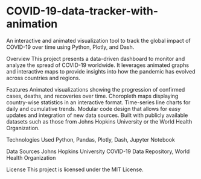 # COVID-19-data-tracker-with-animation
An interactive and animated visualization tool to track the global impact of COVID-19 over time using Python, Plotly, and Dash.

Overview
This project presents a data-driven dashboard to monitor and analyze the spread of COVID-19 worldwide. It leverages animated graphs and interactive maps to provide insights into how the pandemic has evolved across countries and regions.

Features
Animated visualizations showing the progression of confirmed cases, deaths, and recoveries over time.
Choropleth maps displaying country-wise statistics in an interactive format.
Time-series line charts for daily and cumulative trends.
Modular code design that allows for easy updates and integration of new data sources.
Built with publicly available datasets such as those from Johns Hopkins University or the World Health Organization.

Technologies Used
Python,
Pandas,
Plotly,
Dash,
Jupyter Notebook

Data Sources
Johns Hopkins University COVID-19 Data Repository,
World Health Organization

License
This project is licensed under the MIT License.

